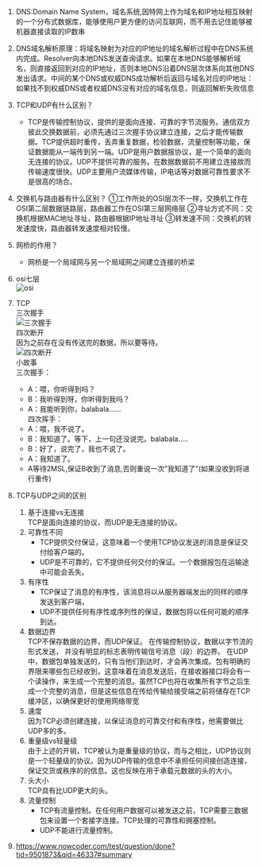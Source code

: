 1. DNS:Domain Name System，域名系统,因特网上作为域名和IP地址相互映射的一个分布式数据库，能够使用户更方便的访问互联网，而不用去记住能够被机器直接读取的IP数串
2. DNS域名解析原理：将域名映射为对应的IP地址的域名解析过程中在DNS系统内完成。Resolver向本地DNS发送查询请求。如果在本地DNS能够解析域名，则直接返回到对应的IP地址，否则本地DNS沿着DNS层次体系向其他DNS发出请求。中间的某个DNS或权威DNS成功解析后返回与域名对应的IP地址：如果找不到权威DNS或者权威DNS没有对应的域名信息，则返回解析失败信息
3. TCP和UDP有什么区别？
    * TCP是传输控制协议，提供的是面向连接、可靠的字节流服务。通信双方彼此交换数据前，必须先通过三次握手协议建立连接，之后才能传输数据。TCP提供超时重传，丢弃重复数据，检验数据，流量控制等功能，保证数据能从一端传到另一端。UDP是用户数据报协议，是一个简单的面向无连接的协议。UDP不提供可靠的服务。在数据数据前不用建立连接故而传输速度很快。UDP主要用户流媒体传输，IP电话等对数据可靠性要求不是很高的场合。
4. 交换机与路由器有什么区别？
    ①工作所处的OSI层次不一样，交换机工作在OSI第二层数据链路层，路由器工作在OSI第三层网络层
    ②寻址方式不同：交换机根据MAC地址寻址，路由器根据IP地址寻址
    ③转发速不同：交换机的转发速度快，路由器转发速度相对较慢。
5. 网桥的作用？
    * 网桥是一个局域网与另一个局域网之间建立连接的桥梁
6. osi七层  
    ![osi](https://raw.githubusercontent.com/llysrv/Interview/master/img/OSI.gif)

7. TCP  
三次握手  
![三次握手](https://raw.githubusercontent.com/llysrv/Interview/master/img/%E4%B8%89%E6%AC%A1%E6%8F%A1%E6%89%8B.png)  
四次断开  
因为之前存在没有传送完的数据，所以要等待。  
![四次断开](https://raw.githubusercontent.com/llysrv/Interview/master/img/%E5%9B%9B%E6%AC%A1%E6%8C%A5%E6%89%8B.jpg)  
小故事  
三次握手：  
    * A：喂，你听得到吗？  
    * B：我听得到呀，你听得到我吗？  
    * A：我能听到你，balabala……  
四次挥手：  
    * A：喂，我不说了。
    * B：我知道了。等下，上一句还没说完。balabala…..  
    * B：好了，说完了，我也不说了。  
    * A：我知道了。  
    * A等待2MSL,保证B收到了消息,否则重说一次”我知道了”(如果没收到将进行重传)  
8. TCP与UDP之间的区别
    1. 基于连接vs无连接  
    TCP是面向连接的协议，而UDP是无连接的协议。
    2. 可靠性不同  
        * TCP提供交付保证，这意味着一个使用TCP协议发送的消息是保证交付给客户端的。
        * UDP是不可靠的，它不提供任何交付的保证。一个数据报包在运输途中可能会丢失。
    3. 有序性
        * TCP保证了消息的有序性，该消息将以从服务器端发出的同样的顺序发送到客户端，
        * UDP不提供任何有序性或序列性的保证，数据包将以任何可能的顺序到达。
    4. 数据边界  
        TCP不保存数据的边界，而UDP保证。
        在传输控制协议，数据以字节流的形式发送，
        并没有明显的标志表明传输信号消息（段）的边界。
        在UDP中，数据包单独发送的，只有当他们到达时，才会再次集成。包有明确的界限来哪些包已经收到，这意味着在消息发送后，在接收器接口将会有一个读操作，来生成一个完整的消息。虽然TCP也将在收集所有字节之后生成一个完整的消息，但是这些信息在传给传输给接受端之前将储存在TCP缓冲区，以确保更好的使用网络带宽
    5. 速度  
    因为TCP必须创建连接，以保证消息的可靠交付和有序性，他需要做比UDP多的多。
    6. 重量级vs轻量级  
    由于上述的开销，TCP被认为是重量级的协议，而与之相比，UDP协议则是一个轻量级的协议。因为UDP传输的信息中不承担任何间接创造连接，保证交货或秩序的的信息。这也反映在用于承载元数据的头的大小。
    7. 头大小  
    TCP具有比UDP更大的头。
    8. 流量控制  
        * TCP有流量控制。在任何用户数据可以被发送之前，TCP需要三数据包来设置一个套接字连接。TCP处理的可靠性和拥塞控制。
        * UDP不能进行流量控制。

1. https://www.nowcoder.com/test/question/done?tid=9501873&qid=46337#summary
    